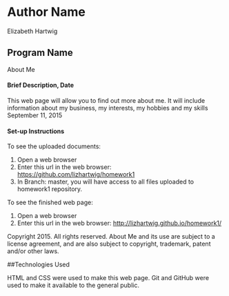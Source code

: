# Author Name

Elizabeth Hartwig

## Program Name

About Me

#### Brief Description, Date

This web page will allow you to find out more about me. It will include information about my business, my interests, my hobbies and my skills
 September 11, 2015
 
 #### Set-up Instructions
 
 To see the uploaded documents:
 
 1. Open a web browser
 2. Enter this url in the web browser: https://github.com/lizhartwig/homework1
 3. In Branch: master, you will have access to all files uploaded to homework1 repository.
 
To see the finished web page:
 
 1. Open a web browser
 2. Enter this url in the web browser: http://lizhartwig.github.io/homework1/

Copyright 2015. All rights reserved. 
About Me and its use are subject to a license agreement, and are also subject to copyright, trademark, patent and/or other laws.



##Technologies Used

HTML and CSS were used to make this web page. Git and GitHub were used to make it available to the general public.